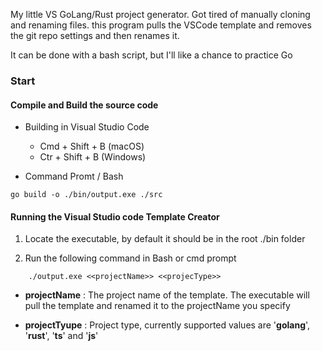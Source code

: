 My little VS GoLang/Rust project generator. Got tired of manually cloning and renaming files.
this program pulls the VSCode template and removes the git repo settings and then renames it.

It can be done with a bash script, but I'll like a chance to practice Go

### Start

#### Compile and Build the source code 

* Building in Visual Studio Code

   * Cmd + Shift + B (macOS)
   * Ctr + Shift + B (Windows)

* Command Promt / Bash

```
go build -o ./bin/output.exe ./src
```

#### Running the Visual Studio code Template Creator

1. Locate the executable, by default it should be in the root ./bin folder

2. Run the following command in Bash or cmd prompt

```
    ./output.exe <<projectName>> <<projecType>>
```

* **projectName** : The project name of the template. The executable will pull the template and renamed it to the projectName you specify

* **projectTyupe** : Project type, currently supported values are '**golang**', '**rust**', '**ts**' and '**js**'